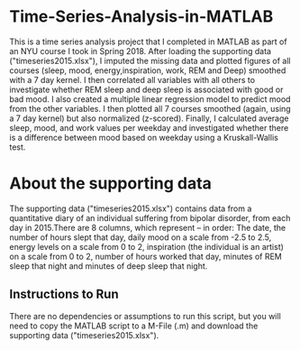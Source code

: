 # Time-Series-Analysis-in-MATLAB
This is a time series analysis project that I completed in MATLAB as part of an NYU course I took in Spring 2018. After loading the supporting data ("timeseries2015.xlsx"), I imputed the missing data and plotted figures of all courses (sleep, mood, energy,inspiration, work, REM and Deep) smoothed with a 7 day kernel. I then correlated all variables with all others to investigate whether REM sleep and deep sleep is associated with good or bad mood. I also created a multiple linear regression model to predict mood from the other variables. I then plotted all 7 courses smoothed (again, using a 7 day kernel) but also normalized (z-scored). Finally, I calculated average sleep, mood, and work values per weekday and investigated whether there is a difference between mood based on weekday using a Kruskall-Wallis test.

# About the supporting data
The supporting data ("timeseries2015.xlsx") contains data from a quantitative diary of an individual suffering from bipolar disorder, from each day in 2015.There are 8 columns, which represent – in order: The date, the number of hours slept that day, daily mood on a scale from -2.5 to 2.5, energy levels on a scale from 0 to 2, inspiration (the individual is an artist) on a scale from 0 to 2, number of hours worked that day, minutes of REM sleep that night and minutes of deep sleep that night. 

## Instructions to Run 
There are no dependencies or assumptions to run this script, but you will need to copy the MATLAB script to a M-File (.m) and download the supporting data ("timeseries2015.xlsx"). 
